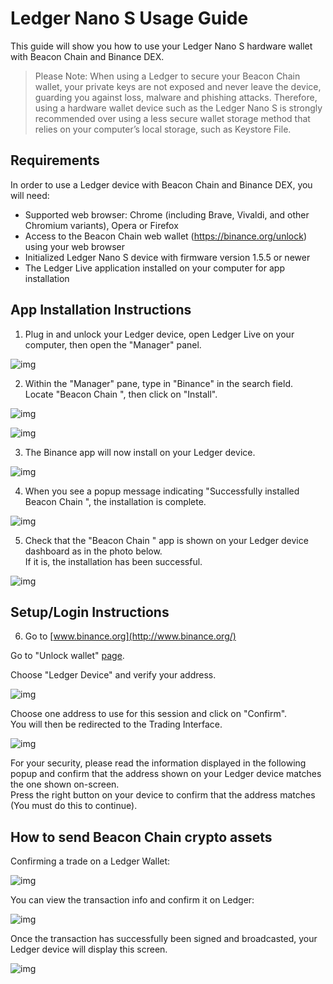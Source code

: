# Ledger Nano S Usage Guide

This guide will show you how to use your Ledger Nano S hardware wallet with Beacon Chain  and Binance DEX.

> Please Note: When using a Ledger to secure your Beacon Chain  wallet, your private keys are not exposed and never leave the device, guarding you against loss, malware and phishing attacks.
Therefore, using a hardware wallet device such as the Ledger Nano S is strongly recommended over using a less secure wallet storage method that relies on your computer’s local storage, such as Keystore File.

## Requirements

In order to use a Ledger device with Beacon Chain  and Binance DEX, you will need:

- Supported web browser: Chrome (including Brave, Vivaldi, and other Chromium variants), Opera or Firefox
- Access to the Beacon Chain  web wallet (https://binance.org/unlock) using your web browser
- Initialized Ledger Nano S device with firmware version 1.5.5 or newer
- The Ledger Live application installed on your computer for app installation

## App Installation Instructions

1) Plug in and unlock your Ledger device, open Ledger Live on your computer, then open the "Manager" panel.

![img](assets/ledger-nano-s-usage-guide/manage.png)

2) Within the "Manager" pane, type in "Binance" in the search field.<br/>
Locate "Beacon Chain ", then click on "Install".

![img](assets/ledger-nano-s-usage-guide/install.png)

![img](assets/ledger-nano-s-usage-guide/search.png)


3) The Binance app will now install on your Ledger device.

![img](assets/ledger-nano-s-usage-guide/installing.png)

4) When you see a popup message indicating "Successfully installed Beacon Chain ", the installation is complete.

![img](assets/ledger-nano-s-usage-guide/success.png)


5) Check that the "Beacon Chain " app is shown on your Ledger device dashboard as in the photo below.<br/>
If it is, the installation has been successful.

![img](assets/ledger-nano-s-usage-guide/app.png)

## Setup/Login Instructions

6) Go to [www.binance.org](http://www.binance.org/)

Go to "Unlock wallet" [page](https://www.binance.org/en/unlock).

Choose "Ledger Device" and verify your address.

![img](assets/ledger-nano-s-usage-guide/ledger.png)

Choose one address to use for this session and click on "Confirm".<br/>
You will then be redirected to the Trading Interface.

![img](assets/ledger-nano-s-usage-guide/address.png)


For your security, please read the information displayed in the following popup and confirm that the address shown on your Ledger device matches the one shown on-screen.<br/>
Press the right button on your device to confirm that the address matches (You must do this to continue).

## How to send Beacon Chain  crypto assets

Confirming a trade on a Ledger Wallet:

![img](assets/ledger-nano-s-usage-guide/transaction.png)

You can view the transaction info and confirm it on Ledger:

![img](assets/ledger-nano-s-usage-guide/preview.png)

Once the transaction has successfully been signed and broadcasted, your Ledger device will display this screen.

![img](assets/ledger-nano-s-usage-guide/sign.png)







